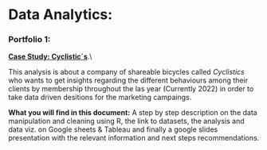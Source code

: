 # Data Analytics:

### Portfolio 1: 
[**Case Study: Cyclistic´s**](https://github.com/Tobias024/Cyclistics-Case-Study/blob/main/Cyclistic%20case%20study.Rmd).\

This analysis is about a company of shareable bicycles called *Cyclistics* who wants to get insights regarding the different behaviours among their clients by membership throughout the las year (Currently 2022) in order to take data driven desitions for the marketing campaings.

**What you will find in this document:** A step by step description on the data manipulation and cleaning using R, the link to datasets, the analysis and data viz. on Google sheets & Tableau and finally a google slides presentation with the relevant information and next steps recommendations.


